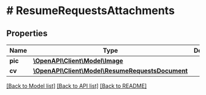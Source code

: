 # # ResumeRequestsAttachments

## Properties

Name | Type | Description | Notes
------------ | ------------- | ------------- | -------------
**pic** | [**\OpenAPI\Client\Model\Image**](Image.md) |  | [optional]
**cv** | [**\OpenAPI\Client\Model\ResumeRequestsDocument**](ResumeRequestsDocument.md) |  |

[[Back to Model list]](../../README.md#models) [[Back to API list]](../../README.md#endpoints) [[Back to README]](../../README.md)
